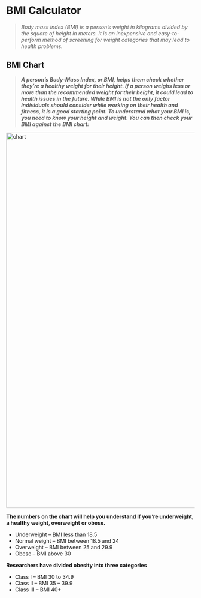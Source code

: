 # BMI Calculator
>_Body mass index (BMI) is a person’s weight in kilograms divided by the square of height in meters. It is an inexpensive and easy-to-perform method of screening for weight categories that may lead to health problems._
## BMI Chart
> **_A person’s Body-Mass Index, or BMI, helps them check whether they’re a healthy weight for their height. If a person weighs less or more than the recommended weight for their height, it could lead to health issues in the future. While BMI is not the only factor individuals should consider while working on their health and fitness, it is a good starting point. To understand what your BMI is, you need to know your height and weight. You can then check your BMI against the BMI chart:_**
<img align="centre" alt="chart" width="1000px" src="https://www.hdfclife.com/content/dam/hdfclifeinsurancecompany/financial-tools-calculators/bmi-calculator/BMI-chart.jpg">

**The numbers on the chart will help you understand if you’re underweight, a healthy weight, overweight or obese.** <br>
* Underweight – BMI less than 18.5  <br>
* Normal weight – BMI between 18.5 and 24 <br>
* Overweight – BMI between 25 and 29.9 <br>
* Obese – BMI above 30 

**Researchers have divided obesity into three categories**
* Class I – BMI 30 to 34.9
* Class II – BMI 35 – 39.9
* Class III – BMI 40+
